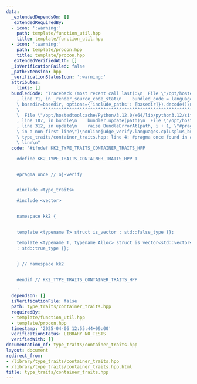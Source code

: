 ```yaml
---
data:
  _extendedDependsOn: []
  _extendedRequiredBy:
  - icon: ':warning:'
    path: template/function_util.hpp
    title: template/function_util.hpp
  - icon: ':warning:'
    path: template/procon.hpp
    title: template/procon.hpp
  _extendedVerifiedWith: []
  _isVerificationFailed: false
  _pathExtension: hpp
  _verificationStatusIcon: ':warning:'
  attributes:
    links: []
  bundledCode: "Traceback (most recent call last):\n  File \"/opt/hostedtoolcache/Python/3.12.0/x64/lib/python3.12/site-packages/onlinejudge_verify/documentation/build.py\"\
    , line 71, in _render_source_code_stat\n    bundled_code = language.bundle(stat.path,\
    \ basedir=basedir, options={'include_paths': [basedir]}).decode()\n          \
    \         ^^^^^^^^^^^^^^^^^^^^^^^^^^^^^^^^^^^^^^^^^^^^^^^^^^^^^^^^^^^^^^^^^^^^^^^^^^^^^^^^^\n\
    \  File \"/opt/hostedtoolcache/Python/3.12.0/x64/lib/python3.12/site-packages/onlinejudge_verify/languages/cplusplus.py\"\
    , line 187, in bundle\n    bundler.update(path)\n  File \"/opt/hostedtoolcache/Python/3.12.0/x64/lib/python3.12/site-packages/onlinejudge_verify/languages/cplusplus_bundle.py\"\
    , line 312, in update\n    raise BundleErrorAt(path, i + 1, \"#pragma once found\
    \ in a non-first line\")\nonlinejudge_verify.languages.cplusplus_bundle.BundleErrorAt:\
    \ type_traits/container_traits.hpp: line 4: #pragma once found in a non-first\
    \ line\n"
  code: '#ifndef KK2_TYPE_TRAITS_CONTAINER_TRAITS_HPP

    #define KK2_TYPE_TRAITS_CONTAINER_TRAITS_HPP 1


    #pragma once // oj-verify


    #include <type_traits>

    #include <vector>


    namespace kk2 {


    template <typename T> struct is_vector : std::false_type {};

    template <typename T, typename Alloc> struct is_vector<std::vector<T, Alloc>>
    : std::true_type {};


    } // namespace kk2


    #endif // KK2_TYPE_TRAITS_CONTAINER_TRAITS_HPP

    '
  dependsOn: []
  isVerificationFile: false
  path: type_traits/container_traits.hpp
  requiredBy:
  - template/function_util.hpp
  - template/procon.hpp
  timestamp: '2025-04-06 12:55:44+09:00'
  verificationStatus: LIBRARY_NO_TESTS
  verifiedWith: []
documentation_of: type_traits/container_traits.hpp
layout: document
redirect_from:
- /library/type_traits/container_traits.hpp
- /library/type_traits/container_traits.hpp.html
title: type_traits/container_traits.hpp
---
```

